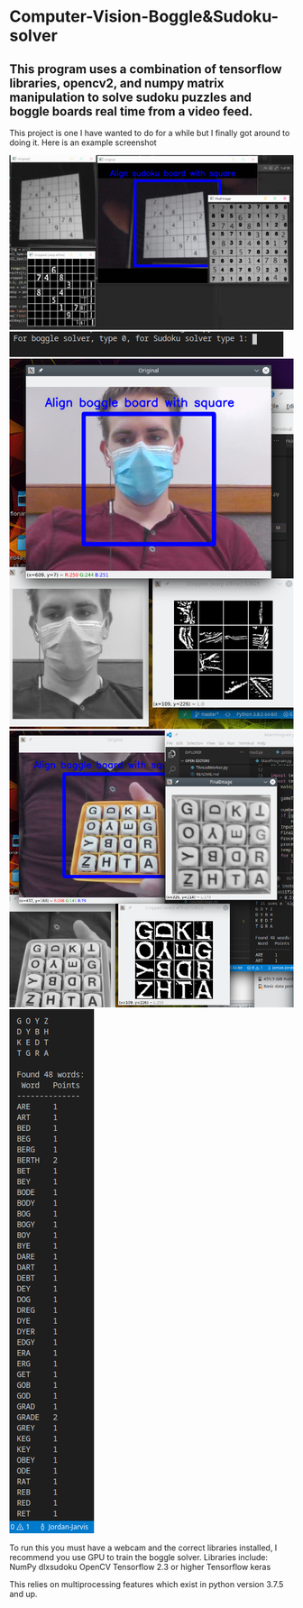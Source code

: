 # Computer-Vision-Boggle&Sudoku-solver



## This program uses a combination of tensorflow libraries, opencv2,  and numpy matrix manipulation to solve sudoku puzzles and boggle boards real time from a video feed.

This project is one I have wanted to do for a while but I finally got around to doing it.
Here is an example screenshot



![](./images/Capture.PNG)
![](./ReadmeFiles/gameselect.png)
![](./ReadmeFiles/scanning.png)
![](./ReadmeFiles/boardfound.png)
![](./ReadmeFiles/outputresult.png)

To run this you must have a webcam and the correct libraries installed, I recommend you use GPU to train the boggle solver.
Libraries include:
NumPy
dlxsudoku
OpenCV
Tensorflow 2.3 or higher
Tensorflow keras

This relies on multiprocessing features which exist in python version 3.7.5 and up.